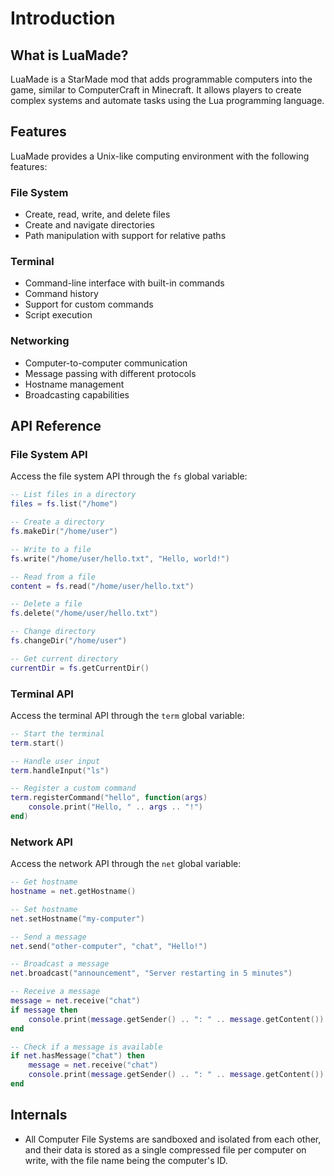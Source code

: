 # Introduction
## What is LuaMade?
LuaMade is a StarMade mod that adds programmable computers into the game, similar to ComputerCraft in Minecraft.
It allows players to create complex systems and automate tasks using the Lua programming language.

## Features
LuaMade provides a Unix-like computing environment with the following features:

### File System
- Create, read, write, and delete files
- Create and navigate directories
- Path manipulation with support for relative paths

### Terminal
- Command-line interface with built-in commands
- Command history
- Support for custom commands
- Script execution

### Networking
- Computer-to-computer communication
- Message passing with different protocols
- Hostname management
- Broadcasting capabilities

## API Reference

### File System API
Access the file system API through the `fs` global variable:
```lua
-- List files in a directory
files = fs.list("/home")

-- Create a directory
fs.makeDir("/home/user")

-- Write to a file
fs.write("/home/user/hello.txt", "Hello, world!")

-- Read from a file
content = fs.read("/home/user/hello.txt")

-- Delete a file
fs.delete("/home/user/hello.txt")

-- Change directory
fs.changeDir("/home/user")

-- Get current directory
currentDir = fs.getCurrentDir()
```

### Terminal API
Access the terminal API through the `term` global variable:
```lua
-- Start the terminal
term.start()

-- Handle user input
term.handleInput("ls")

-- Register a custom command
term.registerCommand("hello", function(args)
    console.print("Hello, " .. args .. "!")
end)
```

### Network API
Access the network API through the `net` global variable:
```lua
-- Get hostname
hostname = net.getHostname()

-- Set hostname
net.setHostname("my-computer")

-- Send a message
net.send("other-computer", "chat", "Hello!")

-- Broadcast a message
net.broadcast("announcement", "Server restarting in 5 minutes")

-- Receive a message
message = net.receive("chat")
if message then
    console.print(message.getSender() .. ": " .. message.getContent())
end

-- Check if a message is available
if net.hasMessage("chat") then
    message = net.receive("chat")
    console.print(message.getSender() .. ": " .. message.getContent())
end
```

## Internals
- All Computer File Systems are sandboxed and isolated from each other, and their data is stored as a single compressed file per computer on write, with the file name being the computer's ID.